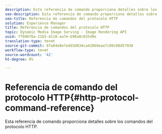 ```yaml
---
description: Esta referencia de comando proporciona detalles sobre los comandos del protocolo HTTP.
seo-description: Esta referencia de comando proporciona detalles sobre los comandos del protocolo HTTP.
seo-title: Referencia de comandos del protocolo HTTP
solution: Experience Manager
title: Referencia de comandos del protocolo HTTP
topic: Dynamic Media Image Serving - Image Rendering API
uuid: ff94bf6a-21b5-4118-aa7e-b98a8c835d9e
translation-type: tm+mt
source-git-commit: 97a84e8e7edd3d834ca42069eae7c09c00d57938
workflow-type: tm+mt
source-wordcount: '42'
ht-degree: 0%

---
```



# Referencia de comando del protocolo HTTP{#http-protocol-command-reference}

Esta referencia de comando proporciona detalles sobre los comandos del protocolo HTTP.

